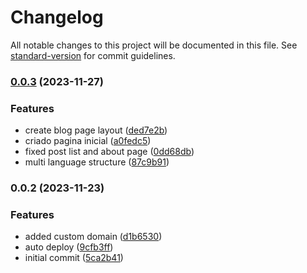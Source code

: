 # Changelog

All notable changes to this project will be documented in this file. See [standard-version](https://github.com/conventional-changelog/standard-version) for commit guidelines.

### [0.0.3](https://github.com/hederson/hedersonboechat.com.br/compare/v0.0.2...v0.0.3) (2023-11-27)


### Features

* create blog page layout ([ded7e2b](https://github.com/hederson/hedersonboechat.com.br/commit/ded7e2b0c736fdab10080d33f3fa133f9df84966))
* criado pagina inicial ([a0fedc5](https://github.com/hederson/hedersonboechat.com.br/commit/a0fedc523687ee5ab9c9e766dca131b73aded7bf))
* fixed post list and about page ([0dd68db](https://github.com/hederson/hedersonboechat.com.br/commit/0dd68db022e7274dbc744125ddd1102d594ba390))
* multi language structure ([87c9b91](https://github.com/hederson/hedersonboechat.com.br/commit/87c9b91172ddc6f5849a4a96e340c674ad3b63f9))

### 0.0.2 (2023-11-23)


### Features

* added custom domain ([d1b6530](https://github.com/hederson/hedersonboechat.com.br/commit/d1b6530a9574f9b56822141122e995496716ee7d))
* auto deploy ([9cfb3ff](https://github.com/hederson/hedersonboechat.com.br/commit/9cfb3ff51b92d5d51630f5c3ae21e9db570b1bb1))
* initial commit ([5ca2b41](https://github.com/hederson/hedersonboechat.com.br/commit/5ca2b4149a1da54f6f2d3f30850062aec067ce4e))
